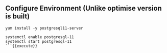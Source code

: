 
## Configure Environment (Unlike optimise version is built)

```
yum install -y postgresql11-server

systemctl enable postgresql-11
systemctl start postgresql-11
```{{execute}}

